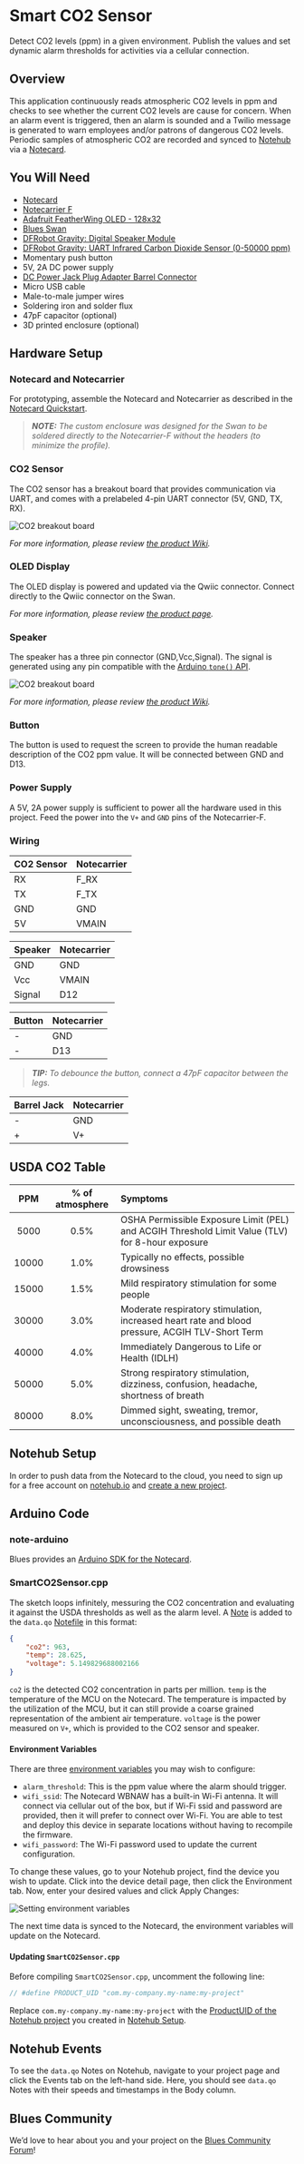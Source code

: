 # Smart CO2 Sensor

Detect CO2 levels (ppm) in a given environment. Publish the values and set
dynamic alarm thresholds for activities via a cellular connection.

## Overview

This application continuously reads atmospheric CO2 levels in ppm and checks to
see whether the current CO2 levels are cause for concern. When an alarm event is
triggered, then an alarm is sounded and a Twilio message is generated to warn
employees and/or patrons of dangerous CO2 levels. Periodic samples of
atmospheric CO2 are recorded and synced to [Notehub](https://www.notehub.io/)
via a [Notecard](https://blues.io/products/notecard/).

## You Will Need

* [Notecard](https://blues.io/products/notecard/)
* [Notecarrier F](https://blues.io/products/notecarrier/notecarrier-f/)
* [Adafruit FeatherWing OLED - 128x32](https://www.adafruit.com/product/3045)
* [Blues Swan](https://blues.io/products/swan)
* [DFRobot Gravity: Digital Speaker Module](https://wiki.dfrobot.com/DFRobot_Speaker_v1.0_SKU__FIT0449)
* [DFRobot Gravity: UART Infrared Carbon Dioxide Sensor (0-50000 ppm)](https://wiki.dfrobot.com/Infrared_CO2_Sensor_0-50000ppm_SKU__SEN0220)
* Momentary push button
* 5V, 2A DC power supply
* [DC Power Jack Plug Adapter Barrel Connector](https://www.amazon.com/gp/product/B01J1WZENK)
* Micro USB cable
* Male-to-male jumper wires
* Soldering iron and solder flux
* 47pF capacitor (optional)
* 3D printed enclosure (optional)

## Hardware Setup

### Notecard and Notecarrier

For prototyping, assemble the Notecard and Notecarrier as described in the
[Notecard Quickstart](https://dev.blues.io/quickstart/notecard-quickstart/notecard-and-notecarrier-f/).

> _**NOTE:** The custom enclosure was designed for the Swan to be soldered
directly to the Notecarrier-F without the headers (to minimize the profile)._

### CO2 Sensor

The CO2 sensor has a breakout board that provides communication via UART, and
comes with a prelabeled 4-pin UART connector (5V, GND, TX, RX).

![CO2 breakout board](assets/SEN0220.jpg)

_For more information, please review [the product Wiki](https://wiki.dfrobot.com/Infrared_CO2_Sensor_0-50000ppm_SKU__SEN0220)._

### OLED Display

The OLED display is powered and updated via the Qwiic connector. Connect
directly to the Qwiic connector on the Swan.

_For more information, please review [the product page](https://www.adafruit.com/product/3045)._

### Speaker

The speaker has a three pin connector (GND,Vcc,Signal). The signal is generated
using any pin compatible with the [Arduino `tone()`
API](https://www.arduino.cc/reference/en/language/functions/advanced-io/tone/).

![CO2 breakout board](assets/FIT0449.png)

_For more information, please review [the product Wiki](https://wiki.dfrobot.com/DFRobot_Speaker_v1.0_SKU__FIT0449)._

### Button

The button is used to request the screen to provide the human readable
description of the CO2 ppm value. It will be connected between GND and D13.

### Power Supply

A 5V, 2A power supply is sufficient to power all the hardware used in this
project. Feed the power into the `V+` and `GND` pins of the Notecarrier-F.

### Wiring

| CO2 Sensor | Notecarrier |
|------------|-------------|
| RX         | F_RX        |
| TX         | F_TX        |
| GND        | GND         |
| 5V         | VMAIN       |

| Speaker | Notecarrier |
|---------|-------------|
| GND     | GND         |
| Vcc     | VMAIN       |
| Signal  | D12         |

| Button | Notecarrier |
|--------|-------------|
| -      | GND         |
| -      | D13         |

> _**TIP:** To debounce the button, connect a 47pF capacitor between the legs._

| Barrel Jack | Notecarrier |
|-------------|-------------|
| -           | GND         |
| +           | V+          |

## USDA CO2 Table

|  PPM  | % of atmosphere | Symptoms                                                                                        |
|:-----:|:---------------:|:----------------------------------------------------------------------------------------------- |
|  5000 |       0.5%      | OSHA Permissible Exposure Limit (PEL) and ACGIH Threshold Limit Value (TLV) for 8-hour exposure |
| 10000 |       1.0%      | Typically no effects, possible drowsiness                                                       |
| 15000 |       1.5%      | Mild respiratory stimulation for some people                                                    |
| 30000 |       3.0%      | Moderate respiratory stimulation, increased heart rate and blood pressure, ACGIH TLV-Short Term |
| 40000 |       4.0%      | Immediately Dangerous to Life or Health (IDLH)                                                  |
| 50000 |       5.0%      | Strong respiratory stimulation, dizziness, confusion, headache, shortness of breath             |
| 80000 |       8.0%      | Dimmed sight, sweating, tremor, unconsciousness, and possible death                             |

## Notehub Setup

In order to push data from the Notecard to the cloud, you need to sign up for a free account on [notehub.io](https://notehub.io) and [create a new project](https://dev.blues.io/quickstart/notecard-quickstart/notecard-and-notecarrier-pi/#set-up-notehub).

## Arduino Code

### note-arduino

Blues provides an [Arduino SDK for the
Notecard](https://dev.blues.io/tools-and-sdks/firmware-libraries/arduino-library/).

### SmartCO2Sensor.cpp

The sketch loops infinitely, messuring the CO2 concentration and evaluating it
against the USDA thresholds as well as the alarm level. A
[Note](https://dev.blues.io/api-reference/glossary/#note) is added to the
`data.qo` [Notefile](https://dev.blues.io/api-reference/glossary/#notefile) in
this format:

```json
{
    "co2": 963,
    "temp": 28.625,
    "voltage": 5.149829688002166
}
```

`co2` is the detected CO2 concentration in parts per million. `temp` is the
temperature of the MCU on the Notecard. The temperature is impacted by the
utilization of the MCU, but it can still provide a coarse grained representation
of the ambient air temperature. `voltage` is the power measured on `V+`, which
is provided to the CO2 sensor and speaker.

#### Environment Variables

There are three [environment
variables](https://dev.blues.io/guides-and-tutorials/notecard-guides/understanding-environment-variables/)
you may wish to configure:

- `alarm_threshold`: This is the ppm value where the alarm should trigger.
- `wifi_ssid`: The Notecard WBNAW has a built-in Wi-Fi antenna. It will connect
via cellular out of the box, but if Wi-Fi ssid and password are provided, then
it will prefer to connect over Wi-Fi. You are able to test and deploy this
device in separate locations without having to recompile the firmware.
- `wifi_password`: The Wi-Fi password used to update the current configuration.

To change these values, go to your Notehub project, find the device you wish to
update. Click into the device detail page, then click the Environment tab. Now,
enter your desired values and click Apply Changes:

![Setting environment variables](assets/env_vars.png)

The next time data is synced to the Notecard, the environment variables will
update on the Notecard.

#### Updating `SmartCO2Sensor.cpp`

Before compiling `SmartCO2Sensor.cpp`, uncomment the following line:

```cpp
// #define PRODUCT_UID "com.my-company.my-name:my-project"
```

 Replace `com.my-company.my-name:my-project` with the [ProductUID of the Notehub
 project](https://dev.blues.io/notehub/notehub-walkthrough/#finding-a-productuid)
 you created in [Notehub Setup](#notehub-setup).

## Notehub Events

To see the `data.qo` Notes on Notehub, navigate to your project page and click
the Events tab on the left-hand side. Here, you should see `data.qo` Notes with
their speeds and timestamps in the Body column.

## Blues Community

We’d love to hear about you and your project on the [Blues Community
Forum](https://discuss.blues.io/)!
